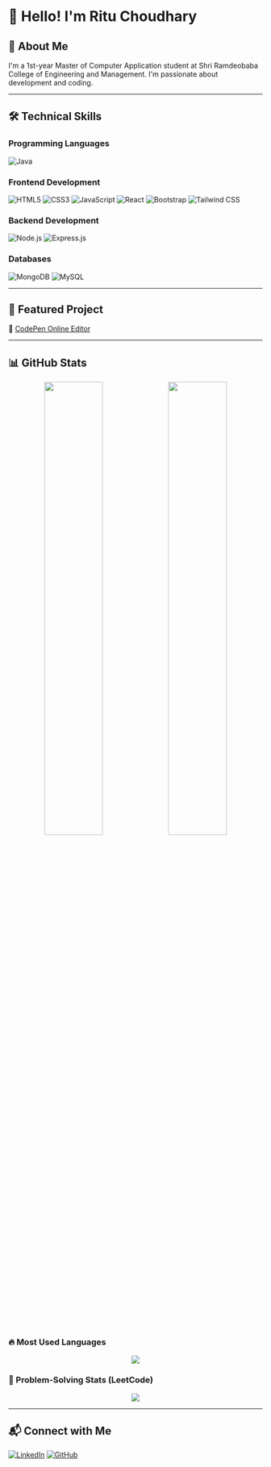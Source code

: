 # 👋 Hello! I'm Ritu Choudhary

## 🚀 About Me
I'm a 1st-year Master of Computer Application student at Shri Ramdeobaba College of Engineering and Management. I'm passionate about development and coding.

---

## 🛠 Technical Skills

### Programming Languages
![Java](https://img.shields.io/badge/Java-ED8B00?style=for-the-badge&logo=java&logoColor=white)

### Frontend Development
![HTML5](https://img.shields.io/badge/HTML5-E34F26?style=for-the-badge&logo=html5&logoColor=white)
![CSS3](https://img.shields.io/badge/CSS3-1572B6?style=for-the-badge&logo=css3&logoColor=white)
![JavaScript](https://img.shields.io/badge/JavaScript-F7DF1E?style=for-the-badge&logo=javascript&logoColor=black)
![React](https://img.shields.io/badge/React-61DAFB?style=for-the-badge&logo=react&logoColor=black)
![Bootstrap](https://img.shields.io/badge/Bootstrap-7952B3?style=for-the-badge&logo=bootstrap&logoColor=white)
![Tailwind CSS](https://img.shields.io/badge/Tailwind%20CSS-38B2AC?style=for-the-badge&logo=tailwind-css&logoColor=white)

### Backend Development
![Node.js](https://img.shields.io/badge/Node.js-43853D?style=for-the-badge&logo=node.js&logoColor=white)
![Express.js](https://img.shields.io/badge/Express.js-000000?style=for-the-badge&logo=express&logoColor=white)

### Databases
![MongoDB](https://img.shields.io/badge/MongoDB-47A248?style=for-the-badge&logo=mongodb&logoColor=white)
![MySQL](https://img.shields.io/badge/MySQL-4479A1?style=for-the-badge&logo=mysql&logoColor=white)

---

## 🌟 Featured Project
🔗 [CodePen Online Editor](https://github.com/Rituchoudhary67/CodePen-Online-Editor)

---

## 📊 GitHub Stats  
<p align="center">
  <img width="48%" src="https://github-readme-stats.vercel.app/api?username=Rituchoudhary67&show_icons=true&theme=dark">
  <img width="48%" src="https://github-readme-streak-stats.herokuapp.com/?user=Rituchoudhary67&theme=dark">
</p>

### 🔥 Most Used Languages  
<p align="center">
  <img src="https://github-readme-stats.vercel.app/api/top-langs/?username=Rituchoudhary67&layout=compact&theme=dark">
</p>

### 🧠 Problem-Solving Stats (LeetCode)  
<p align="center">
  <img src="https://leetcard.jacoblin.cool/Ritu67Choudhary?theme=dark&font=Kanit&ext=heatmap">
</p>

---

## 📬 Connect with Me  
[![LinkedIn](https://img.shields.io/badge/LinkedIn-blue?style=for-the-badge&logo=linkedin)](https://www.linkedin.com/in/rituchoudhary67/)
[![GitHub](https://img.shields.io/badge/GitHub-black?style=for-the-badge&logo=github)](https://github.com/Rituchoudhary67/)

